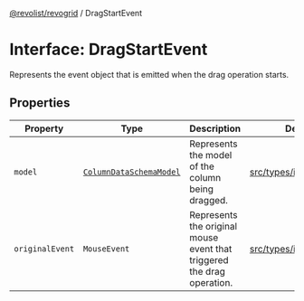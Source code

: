[@revolist/revogrid](README.md) / DragStartEvent

# Interface: DragStartEvent

Represents the event object that is emitted when the drag operation starts.

## Properties

| Property | Type | Description | Defined in |
| ------ | ------ | ------ | ------ |
| `model` | [`ColumnDataSchemaModel`](TypeAlias.ColumnDataSchemaModel.md) | Represents the model of the column being dragged. | [src/types/interfaces.ts:670](https://github.com/revolist/revogrid/blob/477507f867ff98f395e0119897545945e222b246/src/types/interfaces.ts#L670) |
| `originalEvent` | `MouseEvent` | Represents the original mouse event that triggered the drag operation. | [src/types/interfaces.ts:665](https://github.com/revolist/revogrid/blob/477507f867ff98f395e0119897545945e222b246/src/types/interfaces.ts#L665) |
